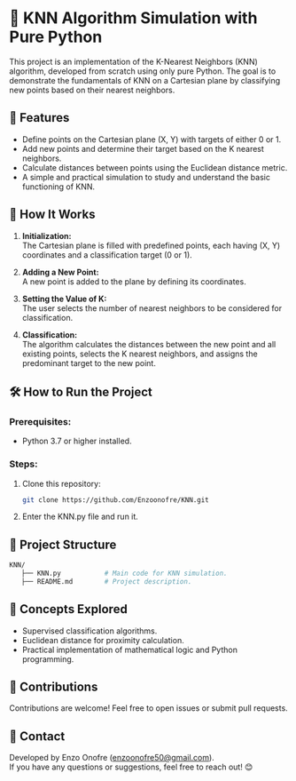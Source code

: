 # 🧮 KNN Algorithm Simulation with Pure Python

This project is an implementation of the K-Nearest Neighbors (KNN) algorithm, developed from scratch using only pure Python. The goal is to demonstrate the fundamentals of KNN on a Cartesian plane by classifying new points based on their nearest neighbors.

## 🚀 Features

- Define points on the Cartesian plane (X, Y) with targets of either 0 or 1.
- Add new points and determine their target based on the K nearest neighbors.
- Calculate distances between points using the Euclidean distance metric.
- A simple and practical simulation to study and understand the basic functioning of KNN.

## 🔧 How It Works

1. **Initialization:**  
   The Cartesian plane is filled with predefined points, each having (X, Y) coordinates and a classification target (0 or 1).

2. **Adding a New Point:**  
   A new point is added to the plane by defining its coordinates.

3. **Setting the Value of K:**  
   The user selects the number of nearest neighbors to be considered for classification.

4. **Classification:**  
   The algorithm calculates the distances between the new point and all existing points, selects the K nearest neighbors, and assigns the predominant target to the new point.

## 🛠️ How to Run the Project

### Prerequisites:
- Python 3.7 or higher installed.

### Steps:
1. Clone this repository:
   ```bash
   git clone https://github.com/Enzoonofre/KNN.git
2. Enter the KNN.py file and run it.

## 📂 Project Structure

   ```bash
   KNN/
      ├── KNN.py           # Main code for KNN simulation.
      ├── README.md        # Project description.
```
## 🧠 Concepts Explored

- Supervised classification algorithms.
- Euclidean distance for proximity calculation.
- Practical implementation of mathematical logic and Python programming.

## 🤝 Contributions

Contributions are welcome! Feel free to open issues or submit pull requests.

## 📩 Contact

Developed by Enzo Onofre (enzoonofre50@gmail.com).  
If you have any questions or suggestions, feel free to reach out! 😊

